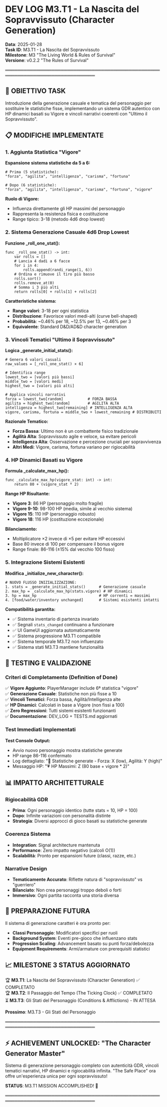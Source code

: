 # DEV LOG M3.T1 - La Nascita del Sopravvissuto (Character Generation)

**Data**: 2025-01-28  
**Task ID**: M3.T1 - La Nascita del Sopravvissuto  
**Milestone**: M3 "The Living World & Rules of Survival"  
**Versione**: v0.2.2 "The Rules of Survival"  

═══════════════════════════════════════════════════════════════════════════════

## 🎯 OBIETTIVO TASK

Introduzione della generazione casuale e tematica del personaggio per sostituire le statistiche fisse, implementando un sistema GDR autentico con HP dinamici basati su Vigore e vincoli narrativi coerenti con "Ultimo il Sopravvissuto".

## 📋 MODIFICHE IMPLEMENTATE

### 1. Aggiunta Statistica "Vigore"

**Espansione sistema statistiche da 5 a 6:**
```gdscript
# Prima (5 statistiche):
"forza", "agilita", "intelligenza", "carisma", "fortuna"

# Dopo (6 statistiche):
"forza", "agilita", "intelligenza", "carisma", "fortuna", "vigore"
```

**Ruolo di Vigore:**
- Influenza direttamente gli HP massimi del personaggio
- Rappresenta la resistenza fisica e costituzione
- Range tipico: 3-18 (metodo 4d6 drop lowest)

### 2. Sistema Generazione Casuale 4d6 Drop Lowest

**Funzione _roll_one_stat():**
```gdscript
func _roll_one_stat() -> int:
    var rolls = []
    # Lancia 4 dadi a 6 facce
    for i in 4:
        rolls.append(randi_range(1, 6))
    # Ordina e rimuove il tiro più basso
    rolls.sort()
    rolls.remove_at(0)
    # Somma i 3 più alti
    return rolls[0] + rolls[1] + rolls[2]
```

**Caratteristiche sistema:**
- **Range valori**: 3-18 per ogni statistica
- **Distribuzione**: Favorisce valori medi-alti (curve bell-shaped)
- **Probabilità**: ~0.46% per 18, ~12.5% per 13, ~0.46% per 3
- **Equivalente**: Standard D&D/AD&D character generation

### 3. Vincoli Tematici "Ultimo il Sopravvissuto"

**Logica _generate_initial_stats():**

```gdscript
# Genera 6 valori casuali
raw_values = [_roll_one_stat() × 6]

# Identifica range
lowest_two = [valori più bassi]
middle_two = [valori medi]  
highest_two = [valori più alti]

# Applica vincoli narrativi
forza = lowest_two[random]           # FORZA BASSA
agilita = highest_two[random]        # AGILITÀ ALTA
intelligenza = highest_two[remaining] # INTELLIGENZA ALTA
vigore, carisma, fortuna = middle_two + lowest_remaining # DISTRIBUITI
```

**Razionale Tematico:**
- **Forza Bassa**: Ultimo non è un combattente fisico tradizionale
- **Agilità Alta**: Sopravvissuto agile e veloce, sa evitare pericoli
- **Intelligenza Alta**: Osservazione e percezione cruciali per sopravvivenza
- **Altri Medi**: Vigore, carisma, fortuna variano per rigiocabilità

### 4. HP Dinamici Basati su Vigore

**Formula _calculate_max_hp():**
```gdscript
func _calculate_max_hp(vigore_stat: int) -> int:
    return 80 + (vigore_stat * 2)
```

**Range HP Risultante:**
- **Vigore 3**: 86 HP (personaggio molto fragile)
- **Vigore 9-10**: 98-100 HP (media, simile al vecchio sistema)
- **Vigore 15**: 110 HP (personaggio robusto)
- **Vigore 18**: 116 HP (costituzione eccezionale)

**Bilanciamento:**
- Moltiplicatore ×2 invece di ×5 per evitare HP eccessivi
- Base 80 invece di 100 per compensare il bonus vigore
- Range finale: 86-116 (±15% dal vecchio 100 fisso)

### 5. Integrazione Sistemi Esistenti

**Modifica _initialize_new_character():**
```gdscript
# NUOVO FLUSSO INIZIALIZZAZIONE:
1. stats = _generate_initial_stats()      # Generazione casuale
2. max_hp = _calculate_max_hp(stats.vigore) # HP dinamici
3. hp = max_hp                            # HP correnti = massimi
4. [food/water/inventory unchanged]       # Sistemi esistenti intatti
```

**Compatibilità garantita:**
- ✅ Sistema inventario di partenza invariato
- ✅ Segnali `stats_changed` continuano a funzionare
- ✅ UI GameUI aggiornata automaticamente
- ✅ Sistema progressione M3.T1 compatibile
- ✅ Sistema temporale M3.T2 non influenzato
- ✅ Sistema stati M3.T3 mantiene funzionalità

## 🧪 TESTING E VALIDAZIONE

### Criteri di Completamento (Definition of Done)

✅ **Vigore Aggiunto**: PlayerManager include 6ª statistica "vigore"  
✅ **Generazione Casuale**: Statistiche non più fisse a 10  
✅ **Vincoli Tematici**: Forza bassa, Agilità/Intelligenza alte  
✅ **HP Dinamici**: Calcolati in base a Vigore (non fissi a 100)  
✅ **Zero Regressioni**: Tutti sistemi esistenti funzionanti  
✅ **Documentazione**: DEV_LOG + TESTS.md aggiornati  

### Test Immediati Implementati

**Test Console Output:**
- Avvio nuovo personaggio mostra statistiche generate
- HP range 86-116 confermato
- Log dettagliato: "🎲 Statistiche generate - Forza: X (low), Agilità: Y (high)"
- Messaggio HP: "💗 HP Massimi: Z (80 base + vigore * 2)"

## 📊 IMPATTO ARCHITETTURALE

### Rigiocabilità GDR
- **Prima**: Ogni personaggio identico (tutte stats = 10, HP = 100)
- **Dopo**: Infinite variazioni con personalità distinte
- **Strategia**: Diversi approcci di gioco basati su statistiche generate

### Coerenza Sistema
- **Integration**: Signal architecture mantenuta
- **Performance**: Zero impatto negativo (calcoli O(1))
- **Scalabilità**: Pronto per espansioni future (classi, razze, etc.)

### Narrative Design
- **Tematicamente Accurato**: Riflette natura di "sopravvissuto" vs "guerriero"
- **Bilanciato**: Non crea personaggi troppo deboli o forti
- **Immersivo**: Ogni partita racconta una storia diversa

## 🔮 PREPARAZIONE FUTURA

Il sistema di generazione caratteri è ora pronto per:
- **Classi Personaggio**: Modificatori specifici per ruoli
- **Background System**: Eventi pre-gioco che influenzano stats
- **Progression Scaling**: Advancement basato su punti forza/debolezza
- **Equipment Requirements**: Armi/armature con prerequisiti statistici

## 📈 MILESTONE 3 STATUS AGGIORNATO

🏆 **M3.T1**: La Nascita del Sopravvissuto (Character Generation) ✅ COMPLETATO  
🏆 **M3.T2**: Il Passaggio del Tempo (The Ticking Clock) ✅ COMPLETATO  
⏳ **M3.T3**: Gli Stati del Personaggio (Conditions & Afflictions) - IN ATTESA  

**Prossimo**: M3.T3 - Gli Stati del Personaggio

═══════════════════════════════════════════════════════════════════════════════

## ⚡ ACHIEVEMENT UNLOCKED: "The Character Generator Master"

Sistema di generazione personaggio completo con autenticità GDR, vincoli tematici narrativi, HP dinamici e rigiocabilità infinita. "The Safe Place" ora offre un'esperienza unica per ogni sopravvissuto!

**STATUS**: M3.T1 MISSION ACCOMPLISHED! 🎯

═══════════════════════════════════════════════════════════════════════════════ 
